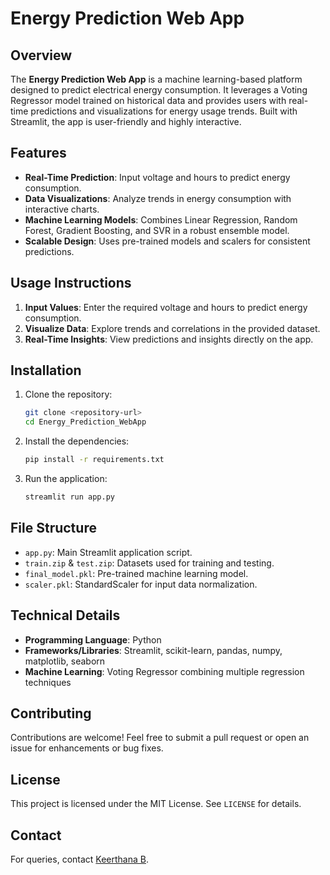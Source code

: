 # Energy Prediction Web App

## Overview
The **Energy Prediction Web App** is a machine learning-based platform designed to predict electrical energy consumption. It leverages a Voting Regressor model trained on historical data and provides users with real-time predictions and visualizations for energy usage trends. Built with Streamlit, the app is user-friendly and highly interactive.

## Features
- **Real-Time Prediction**: Input voltage and hours to predict energy consumption.
- **Data Visualizations**: Analyze trends in energy consumption with interactive charts.
- **Machine Learning Models**: Combines Linear Regression, Random Forest, Gradient Boosting, and SVR in a robust ensemble model.
- **Scalable Design**: Uses pre-trained models and scalers for consistent predictions.

## Usage Instructions
1. **Input Values**: Enter the required voltage and hours to predict energy consumption.
2. **Visualize Data**: Explore trends and correlations in the provided dataset.
3. **Real-Time Insights**: View predictions and insights directly on the app.

## Installation
1. Clone the repository:
   ```bash
   git clone <repository-url>
   cd Energy_Prediction_WebApp
   ```
2. Install the dependencies:
   ```bash
   pip install -r requirements.txt
   ```
3. Run the application:
   ```bash
   streamlit run app.py
   ```

## File Structure
- `app.py`: Main Streamlit application script.
- `train.zip` & `test.zip`: Datasets used for training and testing.
- `final_model.pkl`: Pre-trained machine learning model.
- `scaler.pkl`: StandardScaler for input data normalization.

## Technical Details
- **Programming Language**: Python
- **Frameworks/Libraries**: Streamlit, scikit-learn, pandas, numpy, matplotlib, seaborn
- **Machine Learning**: Voting Regressor combining multiple regression techniques

## Contributing
Contributions are welcome! Feel free to submit a pull request or open an issue for enhancements or bug fixes.

## License
This project is licensed under the MIT License. See `LICENSE` for details.

## Contact
For queries, contact [Keerthana B](keerthanab610@gmail.com).
